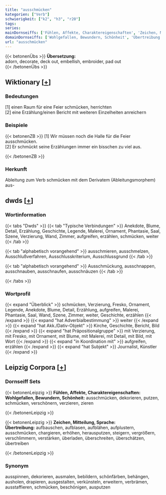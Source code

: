 ```yaml
---
title: "ausschmücken"
kategorien: ["Verb"]
schwierigkeit: ["k2", "h3", "r20"]
tags:
series:
mainDornseiffs: ['Fühlen, Affekte, Charaktereigenschaften', 'Zeichen, Mitteilung, Sprache']
domainDornseiffs: ['Wohlgefallen, Bewundern, Schönheit', 'Übertreibung']
url: "ausschmücken"
---
```


{{< betonenÜbs >}}
**Übersetzung:**  
adorn, decorate, deck out, embellish, embroider, pad out  
{{< /betonenÜbs >}}

## Wiktionary [[+](https://de.wiktionary.org/wiki/ausschmücken)]

### Bedeutungen
[1] einen Raum für eine Feier schmücken, herrichten  
[2] eine Erzählung/einen Bericht mit weiteren Einzelheiten anreichern  

### Beispiele
{{< betonenZB >}}
[1] Wir müssen noch die Halle für die Feier ausschmücken.  
[2] Er schmückt seine Erzählungen immer ein bisschen zu viel aus.  

{{< /betonenZB >}}
### Herkunft
Ableitung zum Verb schmücken mit dem Derivatem (Ableitungsmorphem) aus-  



## dwds [[+](https://www.dwds.de/wb/ausschmücken)]

### Wortinformation
{{< tabs "Dwds" >}}
{{< tab "Typische Verbindungen" >}}
Anekdote, Blume, Detail, Erzählung, Geschichte, Legende, Malerei, Ornament, Phantasie, Saal, Szene, Verzierung, Wand, Zimmer, aufgreifen, erzählen, schmücken, weiter
{{< /tab >}}

{{< tab "alphabetisch vorangehend" >}}
ausschmieren, ausschmelzen, Ausschlußverfahren, Ausschlusskriterium, Ausschlussgrund
{{< /tab >}}

{{< tab "alphabetisch vorangehend" >}}
Ausschmückung, ausschnappen, ausschnauben, ausschnaufen, ausschnäuzen
{{< /tab >}}

{{< /tabs >}}

### Wortprofil
{{< expand "Überblick" >}} schmücken, Verzierung, Fresko, Ornament, Legende, Anekdote, Blume, Detail, Erzählung, aufgreifen, Malerei, Phantasie, Saal, Wand, Szene, Zimmer, weiter, Geschichte, erzählen {{< /expand >}}
{{< expand "hat Adverbialbestimmung" >}} weiter {{< /expand >}}
{{< expand "hat Akk./Dativ-Objekt" >}} Kirche, Geschichte, Bericht, Bild {{< /expand >}}
{{< expand "hat Präpositionalgruppe" >}} mit Verzierung, mit Fresko, mit Ornament, mit Blume, mit Malerei, mit Detail, mit Bild, mit Wort {{< /expand >}}
{{< expand "in Koordination mit" >}} aufgreifen, erzählen {{< /expand >}}
{{< expand "hat Subjekt" >}} Journalist, Künstler {{< /expand >}}

## Leipzig Corpora [[+](https://corpora.uni-leipzig.de/en/res?word=ausschmücken&corpusId=deu_newscrawl-public_2018)]

### Dornseiff Sets
{{< betonenLeipzig >}}
**Fühlen, Affekte, Charaktereigenschaften:**  
**Wohlgefallen, Bewundern, Schönheit:** ausschmücken, dekorieren, putzen, schmücken, verschönern, verzieren, zieren  

{{< /betonenLeipzig >}}


{{< betonenLeipzig >}}
**Zeichen, Mitteilung, Sprache:**  
**Übertreibung:** aufbauschen, aufblasen, aufblähen, aufplustern, ausschmücken, chargieren, erhöhen, herausputzen, steigern, vergrößern, verschlimmern, verstärken, überladen, überschreiten, überschätzen, übertreiben  

{{< /betonenLeipzig >}}

### Synonym
ausspinnen, dekorieren, ausmalen, bebildern, schönfärben, behängen, ausholen, drapieren, ausgestalten, verkünsteln, erweitern, verbrämen, ausstaffieren, schmücken, beschönigen, ausputzen


